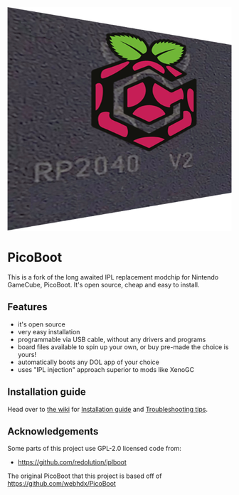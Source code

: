 ![PicoBoot](/assets/picobootv2.png)

# PicoBoot

This is a fork of the long awaited IPL replacement modchip for Nintendo GameCube, PicoBoot. It's open source, cheap and easy to install.

## Features
* it's open source
* very easy installation
* programmable via USB cable, without any drivers and programs
* board files available to spin up your own, or buy pre-made the choice is yours!
* automatically boots any DOL app of your choice
* uses "IPL injection" approach superior to mods like XenoGC

## Installation guide

Head over to [the wiki](https://github.com/webhdx/PicoBoot/wiki) for [Installation guide](../../wiki/Installation-guide) and [Troubleshooting tips](../../wiki/Troubleshooting-tips).

## Acknowledgements

Some parts of this project use GPL-2.0 licensed code from:
 * https://github.com/redolution/iplboot
 
 The original PicoBoot that this project is based off of
 https://github.com/webhdx/PicoBoot
